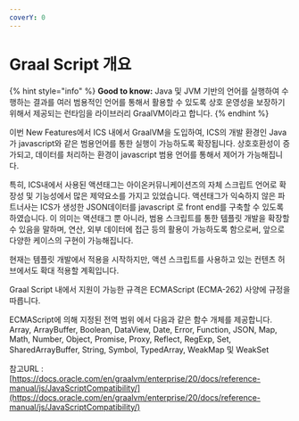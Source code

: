 ```yaml
---
coverY: 0
---
```


# Graal Script 개요

{% hint style="info" %}
**Good to know:** Java 및 JVM 기반의 언어를 실행하여 수행하는 결과를 여러 범용적인 언어를 통해서 활용할 수 있도록 상호 운영성을 보장하기 위해서 제공되는 런타임을 라이브러리 GraalVM이라고 합니다.&#x20;
{% endhint %}

이번 New Features에서 ICS 내에서 GraalVM을 도입하여, ICS의 개발 환경인 Java 가 javascript와 같은 범용언어를 통한 실행이 가능하도록 확장됩니다. 상호호환성이 증가되고, 데이터를 처리하는 환경이 javascript 범용 언어를 통해서 제어가 가능해집니다.

특히,  ICS내에서 사용된 액션태그는 아이온커뮤니케이션즈의 자체 스크립트 언어로 확장성 및 기능성에서 많은 제약요소를 가지고 있었습니다. 액션태그가 익숙하지 않은 파트너사는 ICS가 생성한 JSON데이터를 javascript 로  front end를 구축할 수 있도록 하였습니다.  이 의미는 액션태그 뿐 아니라, 범용 스크립트를 통한 템플릿 개발을 확장할 수 있음을 말하며,  연산, 외부 데이터에 접근 등의 활용이 가능하도록 함으로써, 앞으로 다양한 케이스의 구현이 가능해집니다.

현재는 템플릿 개발에서 적용을 시작하지만, 액션 스크립트를 사용하고 있는 컨텐츠 허브에서도 확대 적용할 계획입니다. &#x20;

Graal Script 내에서 지원이 가능한 규격은 ECMAScript (ECMA-262) 사양에 규정을 따릅니다.

ECMAScript에 의해 지정된 전역 범위 에서 다음과 같은 함수 개체를 제공합니다.\
Array, ArrayBuffer, Boolean, DataView, Date, Error, Function, JSON, Map, Math, Number, Object, Promise, Proxy, Reflect, RegExp, Set, SharedArrayBuffer, String, Symbol, TypedArray, WeakMap 및 WeakSet

참고URL : [https://docs.oracle.com/en/graalvm/enterprise/20/docs/reference-manual/js/JavaScriptCompatibility/](https://docs.oracle.com/en/graalvm/enterprise/20/docs/reference-manual/js/JavaScriptCompatibility/)
